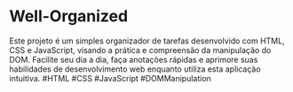 # Well-Organized
Este projeto é um simples organizador de tarefas desenvolvido com HTML, CSS e JavaScript, visando a prática e compreensão da manipulação do DOM. Facilite seu dia a dia, faça anotações rápidas e aprimore suas habilidades de desenvolvimento web enquanto utiliza esta aplicação intuitiva. #HTML #CSS #JavaScript #DOMManipulation
